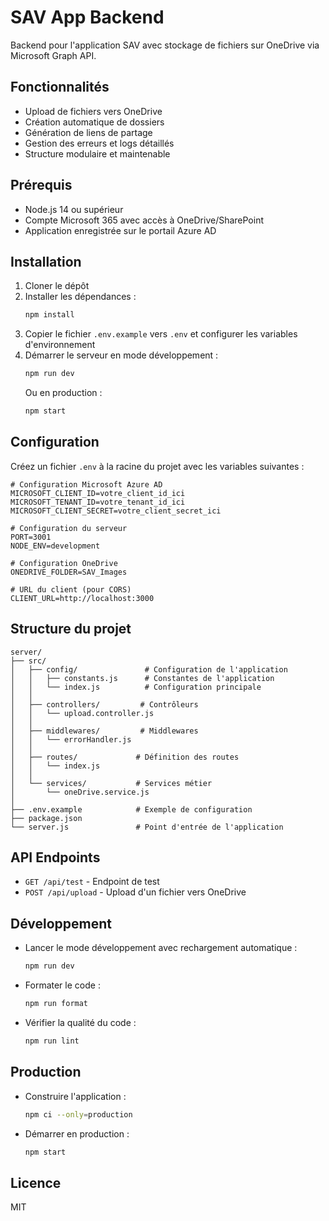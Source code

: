 # SAV App Backend

Backend pour l'application SAV avec stockage de fichiers sur OneDrive via Microsoft Graph API.

## Fonctionnalités

- Upload de fichiers vers OneDrive
- Création automatique de dossiers
- Génération de liens de partage
- Gestion des erreurs et logs détaillés
- Structure modulaire et maintenable

## Prérequis

- Node.js 14 ou supérieur
- Compte Microsoft 365 avec accès à OneDrive/SharePoint
- Application enregistrée sur le portail Azure AD

## Installation

1. Cloner le dépôt
2. Installer les dépendances :
   ```bash
   npm install
   ```
3. Copier le fichier `.env.example` vers `.env` et configurer les variables d'environnement
4. Démarrer le serveur en mode développement :
   ```bash
   npm run dev
   ```
   Ou en production :
   ```bash
   npm start
   ```

## Configuration

Créez un fichier `.env` à la racine du projet avec les variables suivantes :

```env
# Configuration Microsoft Azure AD
MICROSOFT_CLIENT_ID=votre_client_id_ici
MICROSOFT_TENANT_ID=votre_tenant_id_ici
MICROSOFT_CLIENT_SECRET=votre_client_secret_ici

# Configuration du serveur
PORT=3001
NODE_ENV=development

# Configuration OneDrive
ONEDRIVE_FOLDER=SAV_Images

# URL du client (pour CORS)
CLIENT_URL=http://localhost:3000
```

## Structure du projet

```
server/
├── src/
│   ├── config/               # Configuration de l'application
│   │   ├── constants.js      # Constantes de l'application
│   │   └── index.js          # Configuration principale
│   │
│   ├── controllers/         # Contrôleurs
│   │   └── upload.controller.js
│   │
│   ├── middlewares/         # Middlewares
│   │   └── errorHandler.js
│   │
│   ├── routes/             # Définition des routes
│   │   └── index.js
│   │
│   └── services/           # Services métier
│       └── oneDrive.service.js
│
├── .env.example            # Exemple de configuration
├── package.json
└── server.js               # Point d'entrée de l'application
```

## API Endpoints

- `GET /api/test` - Endpoint de test
- `POST /api/upload` - Upload d'un fichier vers OneDrive

## Développement

- Lancer le mode développement avec rechargement automatique :
  ```bash
  npm run dev
  ```

- Formater le code :
  ```bash
  npm run format
  ```

- Vérifier la qualité du code :
  ```bash
  npm run lint
  ```

## Production

- Construire l'application :
  ```bash
  npm ci --only=production
  ```

- Démarrer en production :
  ```bash
  npm start
  ```

## Licence

MIT
